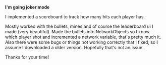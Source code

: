 **I'm going joker mode**

I implemented a scoreboard to track how many hits each player has. 

Mostly worked with the bullets, mines and of course the leaderboard ui I made (very beautiful). Made the bullets into NetworkObjects so I know which player shot and incremented a network variable, that's pretty much it. 
Also there were some bugs or things not working correctly that I fixed, so I assume I downloaded a older version. Hopefully that's not an issue. 

Thanks for your time!

